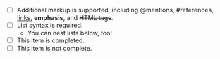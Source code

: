 - [ ] Additional markup is supported, including @mentions, #references, [links](url), **emphasis**, and <del>HTML tags</del>.
- [ ] List syntax is required.
  - You can nest lists below, too!
- [ ] This item is completed.
- [ ] This item is not complete.
